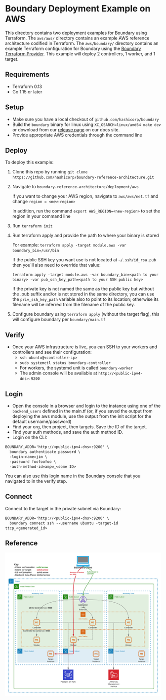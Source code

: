 # Boundary Deployment Example on AWS
This directory contains two deployment examples for Boundary using Terraform. The `aws/aws/` directory contains an example AWS reference architecture codified in Terraform. The `aws/boundary/` directory contains an example Terraform configuration for Boundary using the [Boundary Terraform Provider](https://github.com/hashicorp/terraform-provider-boundary). This example will deploy 2 controllers, 1 worker, and 1 target.

## Requirements
- Terraform 0.13
- Go 1.15 or later 

## Setup
- Make sure you have a local checkout of `github.com/hashicorp/boundary`
- Build the `boundary` binary for linux using `XC_OSARCH=linux/amd64 make dev` or download from our [release page](https://boundaryproject.io/) on our docs site.
- Provide appropriate AWS credentials through the command line

## Deploy
To deploy this example:

1. Clone this repo by running `git clone https://github.com/hashicorp/boundary-reference-architecture.git`
2. Navigate to `boundary-reference-architecture/deployment/aws`
    
    If you want to change your AWS region, navigate to `aws/aws/net.tf` and change `region = <new-region>`
    
    In addition, run the command `export AWS_REGION=<new-region>` to set the region in your command line
3. Run `terraform init`
4. Run terraform apply and provide the path to where your binary is stored 

    For example: `terraform apply -target module.aws -var boundary_bin=/usr/bin`  

    If the public SSH key you want use is not located at `~/.ssh/id_rsa.pub` then you'll also need to override that value:
    ```
    terraform apply -target module.aws -var boundary_bin=<path to your binary> -var pub_ssh_key_path=<path to your SSH public key>
    ```
    If the private key is not named the same as the public key but without the .pub suffix and/or is not stored in the same directory, you can use the `priv_ssh_key_path` variable also to point to its location; otherwise its filename will be inferred from the filename of the public key.

6. Configure boundary using `terraform apply` (without the target flag), this will configure boundary per `boundary/main.tf`

## Verify
- Once your AWS infrastructure is live, you can SSH to your workers and controllers and see their configuration:
  - `ssh ubuntu@<controller-ip>`
  - `sudo systemctl status boundary-controller`
  - For workers, the systemd unit is called `boundary-worker`
  - The admin console will be available at `http://<public-ipv4-dns>:9200`

## Login
- Open the console in a browser and login to the instance using one of the `backend_users` defined in the main.tf (or, if you saved the output from deploying the aws module, use the output from the init script for the default username/password)
- Find your org, then project, then targets. Save the ID of the target. 
- Find your auth methods, and save the auth method ID.
- Login on the CLI: 

```
BOUNDARY_ADDR='http://<public-ipv4-dns>:9200' \
  boundary authenticate password \
  -login-name=jim \
  -password foofoofoo \
  -auth-method-id=ampw_<some ID>
```

You can also use this login name in the Boundary console that you navigated to in the verify step.

## Connect

Connect to the target in the private subnet via Boundary:

```
BOUNDARY_ADDR='http://<public-ipv4-dns>:9200' \
  boundary connect ssh --username ubuntu -target-id ttcp_<generated_id>
```

## Reference
![](arch.png)
